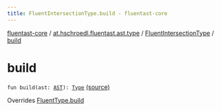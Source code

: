 ```yaml
---
title: FluentIntersectionType.build - fluentast-core
---
```


[fluentast-core](../../index.html) / [at.hschroedl.fluentast.ast.type](../index.html) / [FluentIntersectionType](index.html) / [build](.)

# build

`fun build(ast: `[`AST`](https://help.eclipse.org/neon/topic/org.eclipse.jdt.doc.isv/reference/api/org/eclipse/jdt/core/dom/AST.html)`): `[`Type`](https://help.eclipse.org/neon/topic/org.eclipse.jdt.doc.isv/reference/api/org/eclipse/jdt/core/dom/Type.html) [(source)](http://github.com/hschroedl/fluentast/tree/master/core/at.hschroedl.fluentast/ast/type/Type.kt#L56)

Overrides [FluentType.build](../-fluent-type/build.html)

